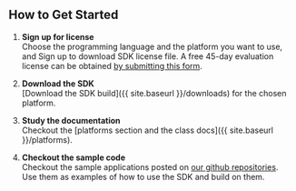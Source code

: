 ## How to Get Started  
1. __Sign up for license__  
    Choose the programming language and the platform you want to use, and Sign up to download SDK license file.
    A free 45-day evaluation license can be obtained [by submitting this form](http://www.affectiva.com/45-day-free-trial/).  
1. __Download the SDK__  
    [Download the SDK build]({{ site.baseurl }}/downloads) for the chosen platform.

1. __Study the documentation__  
    Checkout the [platforms section and the class docs]({{ site.baseurl }}/platforms).  
1. __Checkout the sample code__  
    Checkout the sample applications posted on [our github repositories](http://github.com/Affectiva).  
    Use them as examples of how to use the SDK and build on them.
